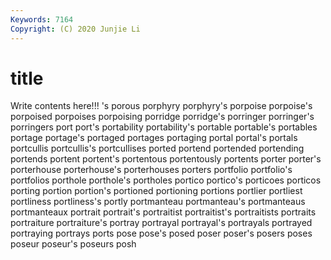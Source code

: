 ```yaml
---
Keywords: 7164
Copyright: (C) 2020 Junjie Li
---
```


# title

Write contents here!!!
's 
porous 
porphyry 
porphyry's 
porpoise
porpoise's 
porpoised 
porpoises 
porpoising 
porridge 
porridge's 
porringer 
porringer's 
porringers 
port
port's 
portability 
portability's 
portable 
portable's 
portables 
portage 
portage's 
portaged 
portages
portaging 
portal 
portal's 
portals 
portcullis 
portcullis's 
portcullises 
ported 
portend 
portended
portending 
portends 
portent 
portent's 
portentous 
portentously 
portents 
porter 
porter's 
porterhouse
porterhouse's 
porterhouses 
porters 
portfolio 
portfolio's 
portfolios 
porthole 
porthole's 
portholes 
portico
portico's 
porticoes 
porticos 
porting 
portion 
portion's 
portioned 
portioning 
portions 
portlier
portliest 
portliness 
portliness's 
portly 
portmanteau 
portmanteau's 
portmanteaus 
portmanteaux 
portrait 
portrait's
portraitist 
portraitist's 
portraitists 
portraits 
portraiture 
portraiture's 
portray 
portrayal 
portrayal's 
portrayals
portrayed 
portraying 
portrays 
ports 
pose 
pose's 
posed 
poser 
poser's 
posers
poses 
poseur 
poseur's 
poseurs 
posh 
